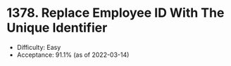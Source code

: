 # 1378. Replace Employee ID With The Unique Identifier
- Difficulty: Easy
- Acceptance: 91.1% (as of 2022-03-14)

